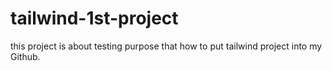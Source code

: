 # tailwind-1st-project
this project is about testing purpose that how to put tailwind project into my Github.